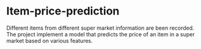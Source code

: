 # Item-price-prediction
Different items from different super market information are been recorded. The project implement a model that predicts the price of an item in a super market based on various features. 
